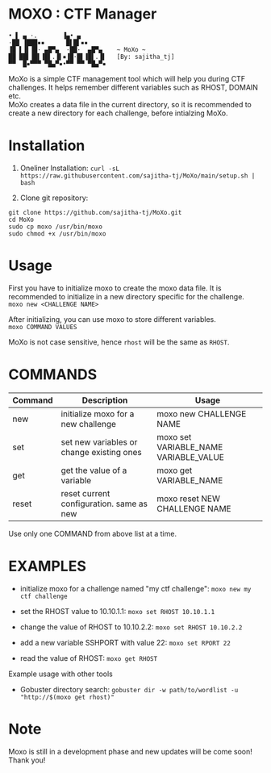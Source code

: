 # MOXO : CTF Manager

```
• ▌ ▄ ·.       ▐▄• ▄       
·██ ▐███▪▪      █▌█▌▪▪     
▐█ ▌▐▌▐█· ▄█▀▄  ·██·  ▄█▀▄    ~ MoXo ~ 
██ ██▌▐█▌▐█▌.▐▌▪▐█·█▌▐█▌.▐▌   [By: sajitha_tj]
▀▀  █▪▀▀▀ ▀█▄▀▪•▀▀ ▀▀ ▀█▄▀▪  
```
MoXo is a simple CTF management tool which will help you during CTF challenges.
It helps remember different variables such as RHOST, DOMAIN etc.\
MoXo creates a data file in the current directory, so it is recommended to create a new directory for each challenge, before intialzing MoXo.

# Installation

1. Oneliner Installation:
`curl -sL https://raw.githubusercontent.com/sajitha-tj/MoXo/main/setup.sh | bash`

2. Clone git repository:
```
git clone https://github.com/sajitha-tj/MoXo.git
cd MoXo
sudo cp moxo /usr/bin/moxo
sudo chmod +x /usr/bin/moxo
```

# Usage

First you have to initialize moxo to create the moxo data file.
It is recommended to initialize in a new directory specific for the challenge.\
`moxo new <CHALLENGE NAME>`

After initializing, you can use moxo to store different variables.\
`moxo COMMAND VALUES`

MoXo is not case sensitive, hence `rhost` will be the same as `RHOST`.

# COMMANDS

| Command | Description                               | Usage                                 |
|---------|-------------------------------------------|---------------------------------------|
| new     | initialize moxo for a new challenge       | moxo new CHALLENGE NAME               |
| set     | set new variables or change existing ones | moxo set VARIABLE_NAME VARIABLE_VALUE |
| get     | get the value of a variable               | moxo get VARIABLE_NAME                |
| reset   | reset current configuration. same as new  | moxo reset NEW CHALLENGE NAME         |

Use only one COMMAND from above list at a time.

# EXAMPLES

- initialize moxo for a challenge named "my ctf challenge":
`moxo new my ctf challenge`

- set the RHOST value to 10.10.1.1:
`moxo set RHOST 10.10.1.1`

- change the value of RHOST to 10.10.2.2:
`moxo set RHOST 10.10.2.2`

- add a new variable SSHPORT with value 22:
`moxo set RPORT 22`

- read the value of RHOST:
`moxo get RHOST`

Example usage with other tools
- Gobuster directory search:
`gobuster dir -w path/to/wordlist -u "http://$(moxo get rhost)"`

# Note

Moxo is still in a development phase and new updates will be come soon!\
Thank you!